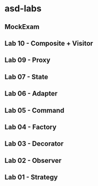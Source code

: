 # asd-labs 

## MockExam	
## Lab 10 - Composite + Visitor	
## Lab 09 - Proxy	
## Lab 07 - State
## Lab 06 - Adapter	
## Lab 05 - Command	
## Lab 04 - Factory	
## Lab 03 - Decorator	
## Lab 02 - Observer	
## Lab 01 - Strategy
